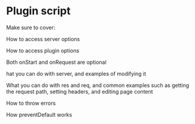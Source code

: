 # Plugin script

Make sure to cover:

How to access server options

How to access plugin options

Both onStart and onRequest are optional

hat you can do with server, and examples of modifying it

What you can do with res and req, and common examples such as getting the request path, setting headers, and editing page content

How to throw errors

How preventDefault works 